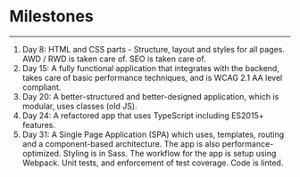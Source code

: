# Milestones
---

1. Day 8: HTML and CSS parts - Structure, layout and styles for all pages. AWD / RWD is taken care of. SEO is taken care of.
2. Day 15: A fully functional application that integrates with the backend, takes care of basic performance techniques, and is WCAG 2.1 AA level compliant.
3. Day 20: A better-structured and better-designed application, which is modular, uses classes (old JS).
3. Day 24: A refactored app that uses TypeScript including ES2015+ features.
4. Day 31: A Single Page Application (SPA) which uses, templates, routing and a component-based architecture. The app is also performance-optimized. Styling is in Sass. The workflow for the app is setup using Webpack. Unit tests, and enforcement of test coverage. Code is linted.